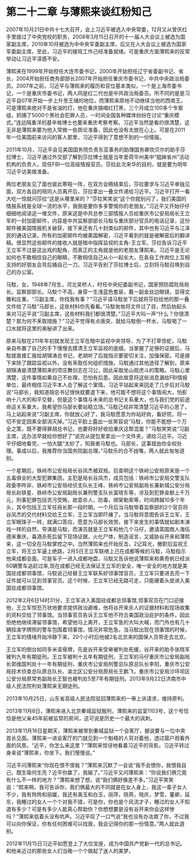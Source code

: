 # 第二十二章 与薄熙来谈红粉知己

2007年10月21日中共十七大召开，会上习近平被选入中央常委，12月又从曾庆红手里接过了中央党校的职务，2008年3月15日召开的十一届人大会议上被选为国家副主席，2010年10月被选为中中央军委副主席，后又在人大会议上被选为国家军委副主席。至此，习近平的接班工作己经准备就绪。可是重庆方面薄熙来的反常举动让习近平深感不安。

薄熙来在1999年开始担任大连市委书记，2000年开始担任辽宁省委副书记、省长，2004开始担任商务部部长2007年开始担任重庆市委书记，中共中央政治局委员。2007年之前，习近平与薄熙来的履历和官位基本类似，一个是上海市委书记，一个是重庆市委书记，两人同是红二代也是中共政治局委员。所不同的是是习近平自07年开始一步上升至王储的地位，而薄熙来原地不动继续当他的西南王。可是薄熙来绝对不是省油的灯，他在重庆搞唱红打黑，三个月成立100多个专案组，抓捕了5000个黑社会犯罪人员，一时间全国各种媒体纷纷在讨论“重庆模式。”连远隔重洋的基辛格博士也要来重庆考察考察。习近平当然是看的很清楚，这无非是薄熙来要为他入常做一些舆论准备，因此也没有太放在心上。可是在2011年一位美国前来访问的客人那里，习近平得到了意想不到的一份情报。

2011年10月，习近平会见美国国务院负责东亚事务的助理国务卿坎贝尔的助手莎拉博士，习近平通过外交部了解到莎拉博士就是当年爱荷华州美中“姐妹省州”活动机构的负责人，现任FBI—位高级情报官员。莎拉此次来华的目的，就是要为明年习近平访美做准备。

两位老朋友见了面也彼此寒暄一阵，在双方会晤结束后，莎拉要求与习近平单独见面，双方各自的陪同人员离开后，莎拉拿出一叠文件递给习近平。习近平打开一看大吃一惊就问莎拉“这是从哪里来的？”莎拉笑笑说“这个你就别问了，我们美国的情报系统是全球一流的水平，我倒是要你多多警惕你的老朋友。”习近平又开始仔仔细细地阅读这一堆文件，原来这是中共总参三部情报人员给重庆市公安局局长王立军的一封加密邮件，内容是中共监察部部长马馼与重庆部分官员的电话记录，这份邮件被美国情报机关破获，接下来还有几十封类似的邮件，其中也有习近平与江泽民的通话记录。所有的加密邮件均被美国解密，习近平看到的就是被解密后的翻译稿。很显然这些邮件的接收人就是暗中指挥监视的主角-王立军。莎拉告诉习近平王立军不过是这出戏的配角，而真正的主角就是他的老朋友薄熙来。习近平是无论如何也不敢相信自己的眼睛，不敢相信自己从小一起长大，在各自工作岗位上互相支持的好朋友会背后捅自己一刀。习近平告别了莎拉博士后，立刻将马馼召唤到自己的办公室。

马馼，女，1948年7月生，河北吴桥人，时任中央纪委副书记，国家预防腐败局局长。监察部部长。马馼个不高，身穿一生浅蓝色套装，戴一副金丝边眼镜，显得文雅和庄重。“习副主席，你找我有事？”习近平请马馼坐下后就将莎拉给他的那一叠文件给了马馼“马部长，这些材料你先看看。”马馼匆匆将文件过了目，然后抬起头来对习近平说“习副主席，这些材料我们都很清楚。”习近平大叫一声“什么？你很清楚？那为何不釆取措施？”习近平觉得有点唐突，就给马馼倒一杯水，马馼喝了一口水就将这里的奥秘讲了出来。

原来马馼在211年年初就发现王立军在暗中监视中央领导，为了不打草惊蛇，马馼亲自布置了自己的手下慢慢去摸清王立军监视的底细，当掌握了足够的证据后，马馼就直接汇报给胡锦涛总书记，老胡听了后就指示要密切关注，加强保密。可是接下来除了跟踪监视以外，没有釆取任何组织措施，马馼通过其他途径了解到，原来胡锦涛是清楚薄熙来的项庄舞剑志在习公，因此采取坐山观虎斗的策略。马馼心里清楚，这件事情如果自己不处理，恐怕有后患。因此故意将这些消息漏给FBI情报单位，最终相信习近平本人会了解这个案情。习近平站起来来回走了几步后对马馼说“马部长，我知道胡总书记很快就要退下来，他可能不想将这个事情闹大，怕影响十八大的和平交替，但是这个事情与未来的总书记关系重大，也与我们党的前途命运关系重大，我希望你马部长要站稳立场。”马馼己经非常清楚习近平的心思了，马上站起来说“习副主席，你就放心好了，我马馼愿意为你站好岗，看好院，将一切不安定因素全部消灭掉。”习近平脸上露出一丝笑容说“马馼，你能不能想一个万全之策，既不要得罪胡总书记，也要将好好收拾重庆这帮混蛋？”马馼笑笑说“习副主席，这办法早就给你想好了”说完从提包里拿出一个文件夹，递给习近平。习近平仔细地看完，一怕大腿“太妙了，知我者马馼也。马部长，这事就由你全权处理。事成以后，我推荐你当国务院副总理。”马馼乐的合不拢嘴，两人就此匆匆道别。

一个星期后，铁岭市公安局局长谷凤杰被双规。后查明这个铁岭公安局原来是一个五毒俱全的大型犯罪集团，主犯是局长谷凤杰，成员包括：铁岭市公安局交警支队政委李昨非、铁岭市公安局经侦支队长王峰、铁岭市公安局副局长兼新城公安分局局长赵铁星、铁岭市公安局副局长兼刑警支队长富晓东等，涉及到犯罪金额上千万元，刑事犯罪包括贪污受贿，故意杀人，防毒，绑架勒索等，时间跨越10多个年头，其中包括王立军任局长那一段时期。一个月后当马馼带着监察部的2个官员将谷凤杰的交代材料交给王立军，王立军当即吓瘫了。当马馼将意图告诉王立军，王立军眼珠子一转，就满口答应，愿意为马部长效劳。接下来发生的事情就如剧本演戏一样的自然，导演是马馼，而演员就是王立军和他几个马仔，邀请英国商人海伍德来重庆，毒酒杀死后留下现场证据，火化尸体，制造谣言，又威胁谷开来和薄熙来，这一切全在马馼掌控之中。当然薄熙来也开始反击，2记耳光，撤职后监视王立军，将王立军逼上绝路，2月5日王立军联络上己在成都等候的马馼，马馼指示他来成都会面。可是车子一进入成都地盘，马馼又告诉他说薄熙来和黄奇帆已经派60辆警车追赶过来,现在成都己经无法保证王立军的安全，唯一安全的地方就是美国驻成都领事馆，马馼说己经替王立军联系好领事馆官员，王立军只要进去亮一下证件就可以见到领事官员。这个时候，王立军已经无路可走，只能硬着头皮进入美国驻成都领事馆。

2012年2月6日14时31分，王立军进入美国驻成都总领事馆,领事官员在门口迎接他，王立军惊恐万状地要求提供政治避难，他将谷开来杀人的证据材料和现场收集的资料交给了领事馆。当领事官员告诉王立军他不符合美国政治庇护的条件，因此拒绝他继续滞留领事馆，希望他马上离开，王立军急的大叫大喊，而门外也有几十辆挂渝字牌照的警车包围着领事馆，情况非常危急。当马馼出现在领事馆的时候，王立军的情绪开始冷静下来，20个小时后他被2名北京来的国保人员带走去北京。

王立军的倒台如同多米诺骨牌，先是谷开来受审被判处死缓，谷开来的助手张晓军被判九年有期徒刑。王立军被判十五年有期徒刑，王立军的马仔重庆市公安局副局长郭维国判处十一年有期徒刑，重庆市公安局刑警总队原总队长李阳，重庆市公安局技术侦查总队原总队长、渝北区公安分局原局长王鹏飞，重庆市公安局沙坪坝区公安分局原常务副局长王智也被判处5至7年有期徒刑。2013年9月22日济南市中级人民法院判处薄熙来无期徒刑。

2013年10月25日，山东省高级人民法院驳回薄熙来的一审上诉请求，维持原判。

2013年11月8日，薄熙来进入北京秦城监狱服刑，薄熙来的监室1103号，这个号恰恰是他父亲45年前被监禁的房间，这可说是历史一个最大的讽刺。

2013年11月16日星期天，薄熙来被带到秦城监狱一个会客厅，据说要与一位中央首长见面。薄熙来一进会客厅的门就见到一个魁梧的人背对着他，透过窗户观看外面的风景。“近平，你怎么来这里？”薄熙来惊讶地看着习近平的背影。习近平转过身来说“薄熙来，你坐下。我们慢慢说。”

习近平问薄熙来“你现在恨不恨我？”薄熙来沉默了一会说“我不会恨你，我恨我自己，既生瑜何生亮？近平你蠃了，我输了。”习近平又问薄熙来：“你说我们俩宂竟有什么不一样的地方？”薄熙来想了想，说“我们俩好像差不多。”习近平笑笑说：“熙来啊，我可告诉你，我们俩最大的不同就是在女人身上，我这一辈子女人不少，我有玲玲和丽媛，我还有美玉和白玉，丽萍，晓燕，晓庆，梦雪，董卿，延东，我睡过的女人一个个对我不错，可是你，你也是个风流才子，睡过的女人不知道有多少？可是有多少人能真心帮助你？你想想要是没有谷开来你会这样惨吗？”薄熙来低着头没有吭声。习近平叹了一口气说“我也没有办法救了你，不过我可以向你保证，你有任何困难可以找我，我会记得你的那一份情意。”两人就此道别。

2012年11月15日习近平如愿登上了大位宝座，成为中国共产党新一代的总书记。和他亲近过的那些女人们当晚一个个做起了迷人的美梦。

